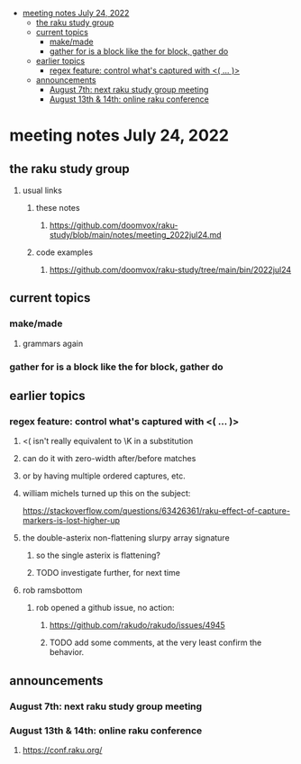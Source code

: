 - [meeting notes July 24, 2022](#org0e9eb7e)
  - [the raku study group](#orgacc4e4d)
  - [current topics](#org325d7fc)
    - [make/made](#orgdac465b)
    - [gather for is a block like the for block, gather do](#org3f991ea)
  - [earlier topics](#org6c321ab)
    - [regex feature: control what's captured with <( &#x2026; )>](#org52dbba2)
  - [announcements](#org1e33ed9)
    - [August 7th: next raku study group meeting](#org08ab0c7)
    - [August 13th & 14th: online raku conference](#orgb8800a5)


<a id="org0e9eb7e"></a>

# meeting notes July 24, 2022


<a id="orgacc4e4d"></a>

## the raku study group

1.  usual links

    1.  these notes
    
        1.  <https://github.com/doomvox/raku-study/blob/main/notes/meeting_2022jul24.md>
    
    2.  code examples
    
        1.  <https://github.com/doomvox/raku-study/tree/main/bin/2022jul24>


<a id="org325d7fc"></a>

## current topics


<a id="orgdac465b"></a>

### make/made

1.  grammars again


<a id="org3f991ea"></a>

### gather for is a block like the for block, gather do


<a id="org6c321ab"></a>

## earlier topics


<a id="org52dbba2"></a>

### regex feature: control what's captured with <( &#x2026; )>

1.  <( isn't really equivalent to \K in a substitution

2.  can do it with zero-width after/before matches

3.  or by having multiple ordered captures, etc.

4.  william michels turned up this on the subject:

    <https://stackoverflow.com/questions/63426361/raku-effect-of-capture-markers-is-lost-higher-up>

1.  the double-asterix non-flattening slurpy array signature

    1.  so the single asterix is flattening?
    
    2.  TODO investigate further, for next time

2.  rob ramsbottom

    1.  rob opened a github issue, no action:
    
        1.  <https://github.com/rakudo/rakudo/issues/4945>
        
        2.  TODO add some comments, at the very least confirm the behavior.


<a id="org1e33ed9"></a>

## announcements


<a id="org08ab0c7"></a>

### August 7th: next raku study group meeting


<a id="orgb8800a5"></a>

### August 13th & 14th: online raku conference

1.  <https://conf.raku.org/>
